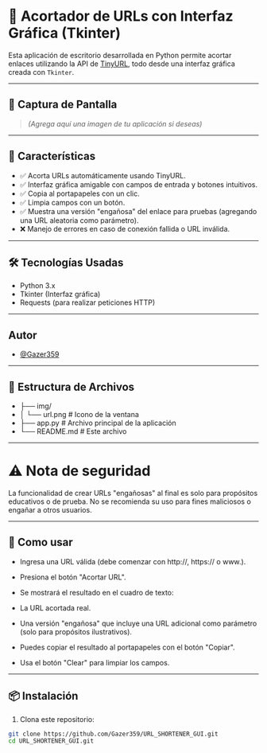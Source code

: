 
# 🧩 Acortador de URLs con Interfaz Gráfica (Tkinter)

Esta aplicación de escritorio desarrollada en Python permite acortar enlaces utilizando la API de [TinyURL](https://tinyurl.com/), todo desde una interfaz gráfica creada con `Tkinter`.

---

## 📸 Captura de Pantalla

> *(Agrega aquí una imagen de tu aplicación si deseas)*

---

## 🚀 Características

- ✅ Acorta URLs automáticamente usando TinyURL.
- ✅ Interfaz gráfica amigable con campos de entrada y botones intuitivos.
- ✅ Copia al portapapeles con un clic.
- ✅ Limpia campos con un botón.
- ✅ Muestra una versión "engañosa" del enlace para pruebas (agregando una URL aleatoria como parámetro).
- ❌ Manejo de errores en caso de conexión fallida o URL inválida.

---

## 🛠️ Tecnologías Usadas

- Python 3.x
- Tkinter (Interfaz gráfica)
- Requests (para realizar peticiones HTTP)

---

## Autor

- [@Gazer359](https://www.github.com/Gazer359)

---

## 📂 Estructura de Archivos

- ├── img/
- │   └── url.png        # Icono de la ventana
- ├── app.py             # Archivo principal de la aplicación
- └── README.md          # Este archivo


---

# ⚠️ Nota de seguridad

La funcionalidad de crear URLs "engañosas" al final es solo para propósitos educativos o de prueba. No se recomienda su uso para fines maliciosos o engañar a otros usuarios.

---

## 🧠 Como usar 
- Ingresa una URL válida (debe comenzar con http://, https:// o www.).

- Presiona el botón "Acortar URL".

- Se mostrará el resultado en el cuadro de texto:

- La URL acortada real.

- Una versión "engañosa" que incluye una URL adicional como parámetro (solo para propósitos ilustrativos).

- Puedes copiar el resultado al portapapeles con el botón "Copiar".

- Usa el botón "Clear" para limpiar los campos.

---

## 📦 Instalación

1. Clona este repositorio:

```bash
git clone https://github.com/Gazer359/URL_SHORTENER_GUI.git
cd URL_SHORTENER_GUI.git

